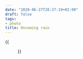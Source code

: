 ```yaml
---
date: "2020-06-27T20:37:19+02:00"
draft: false
tags:
- photo
title: Oncoming rain
---
```


{{<figure alt="Oncoming rain" src="/images/2020-06-27-Oncoming-rain.jpg" width="1280">}}
